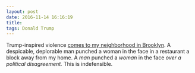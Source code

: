```yaml
---
layout: post
date: 2016-11-14 16:16:19
title: 
tags: Donald Trump
---
```


Trump-inspired violence [comes to my neighborhood in Brooklyn](http://gothamist.com/2016/11/14/bar_tabac_trump_supporter_attack.php?utm_source=feedly&utm_medium=webfeeds). A despicable, deplorable man punched a woman in the face in a restaurant a block away from my home. A *man* punched a *woman* in the face *over a political disagreement.* This is indefensible.